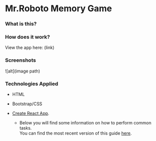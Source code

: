 # Mr.Roboto Memory Game

### What is this?

### How does it work?


View the app here: (link)

### Screenshots

![alt](image path)

### Technologies Applied

* HTML
* Bootstrap/CSS
* [Create React App](https://github.com/facebookincubator/create-react-app).

    * Below you will find some information on how to perform common tasks.<br>You can find the most recent version of this guide [here](https://github.com/facebookincubator/create-react-app/blob/master/packages/react-scripts/template/README.md).

